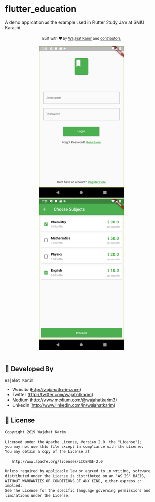 # flutter_education
A demo application as the example used in Flutter Study Jam at SMIU Karachi.

<div align="center">
  <sub>Built with ❤︎ by
  <a href="https://twitter.com/WajahatKarim">Wajahat Karim</a> and
  <a href="https://github.com/wajahatkarim3/EasyFlipViewPager/graphs/contributors">
    contributors
  </a>
</div>
<br/>

<div align="center">
  <img src="https://raw.githubusercontent.com/wajahatkarim3/education_flutter/master/EduLogin.png?token=ACDU2MIY2NQYHWWU3RZV6O2556WCM" width="280px" /> <img src="https://raw.githubusercontent.com/wajahatkarim3/education_flutter/master/ChooseSubjects.png?token=ACDU2MIDHWXZT4AREEJOMI2556WFS" width="280px" /> 
</div>
        
<br/>

## 👨 Developed By

```
Wajahat Karim
```
- Website (http://wajahatkarim.com)
- Twitter (http://twitter.com/wajahatkarim)
- Medium (http://www.medium.com/@wajahatkarim3)
- LinkedIn (http://www.linkedin.com/in/wajahatkarim)


## 📃 License

    Copyright 2019 Wajahat Karim

    Licensed under the Apache License, Version 2.0 (the "License");
    you may not use this file except in compliance with the License.
    You may obtain a copy of the License at

       http://www.apache.org/licenses/LICENSE-2.0

    Unless required by applicable law or agreed to in writing, software
    distributed under the License is distributed on an "AS IS" BASIS,
    WITHOUT WARRANTIES OR CONDITIONS OF ANY KIND, either express or implied.
    See the License for the specific language governing permissions and
    limitations under the License.
